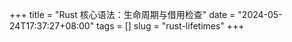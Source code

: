 +++
title = "Rust 核心语法：生命周期与借用检查"
date = "2024-05-24T17:37:27+08:00"
tags = []
slug = "rust-lifetimes"
+++

